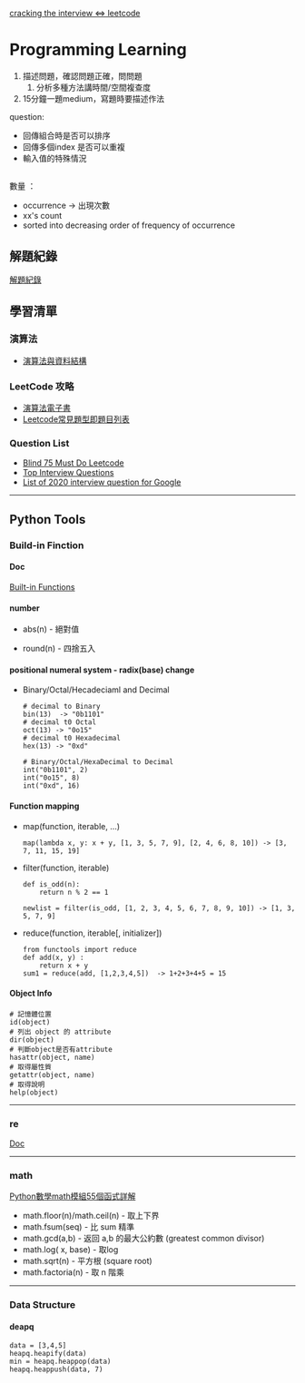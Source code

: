 [cracking the interview <=> leetcode](https://ryanym.com/posts/ctci-on-leetcode/#chapter-8--recursion-and-dynamic-programming)

# Programming Learning

1. 描述問題，確認問題正確，問問題
    1. 分析多種方法講時間/空間複查度
2. 15分鐘一題medium，寫題時要描述作法

question:
* 回傳組合時是否可以排序
* 回傳多個index 是否可以重複
* 輸入值的特殊情況

##
數量 ：
* occurrence -> 出現次數
* xx's count
*  sorted into decreasing order of frequency of occurrence

## 解題紀錄
[解題紀錄](https://docs.google.com/spreadsheets/d/1Vgn7PrWuRJLGRGjoG0iS5nRqHqBfkUS8Y54vimAVZYc/edit#gid=0)

## 學習清單

### 演算法

* [演算法與資料結構](http://alrightchiu.github.io/SecondRound/mu-lu-yan-suan-fa-yu-zi-liao-jie-gou.html)

### LeetCode 攻略

* [演算法電子書](https://leetcode-solution-leetcode-pp.gitbook.io/leetcode-solution/)
* [Leetcode常見題型即題目列表](https://zhuanlan.zhihu.com/p/341176507)

### Question List
* [Blind 75 Must Do Leetcode](https://leetcode.com/list/xi4ci4ig/)
* [Top Interview Questions](https://leetcode.com/explore/interview/card/top-interview-questions-medium/)
* [List of 2020 interview question for Google](https://leetcode.com/discuss/interview-question/971009/List-of-2020-interview-question-for-Google)

--------

## Python Tools

### Build-in Finction

#### Doc

[Built-in Functions](https://docs.python.org/3/library/functions.html)



#### number

* abs(n) - 絕對值

* round(n) - 四捨五入

  

#### positional numeral system - radix(base) change

* Binary/Octal/Hecadeciaml and Decimal

  ```
  # decimal to Binary
  bin(13)  -> "0b1101"
  # decimal t0 Octal
  oct(13) -> "0o15"
  # decimal t0 Hexadecimal
  hex(13) -> "0xd"
  
  # Binary/Octal/HexaDecimal to Decimal
  int("0b1101", 2)
  int("0o15", 8)
  int("0xd", 16)
  ```



#### Function mapping

* map(function, iterable, ...)

  ```
  map(lambda x, y: x + y, [1, 3, 5, 7, 9], [2, 4, 6, 8, 10]) -> [3, 7, 11, 15, 19]
  ```

* filter(function, iterable)

  ```
  def is_odd(n):
      return n % 2 == 1
  
  newlist = filter(is_odd, [1, 2, 3, 4, 5, 6, 7, 8, 9, 10]) -> [1, 3, 5, 7, 9]
  ```

* reduce(function, iterable[, initializer])

  ```
  from functools import reduce
  def add(x, y) :           
      return x + y
  sum1 = reduce(add, [1,2,3,4,5])  -> 1+2+3+4+5 = 15
  ```

  

#### Object Info

```
# 記憶體位置
id(object)
# 列出 object 的 attribute
dir(object)
# 判斷object是否有attribute
hasattr(object, name)
# 取得屬性質
getattr(object, name)
# 取得說明
help(object)
```



-------

### re

[Doc](https://www.runoob.com/python/python-reg-expressions.html)



---

### math

[Python數學math模組55個函式詳解](https://www.gushiciku.cn/pl/pUPI/zh-tw)

* math.floor(n)/math.ceil(n) - 取上下界
* math.fsum(seq) - 比 sum 精準
* math.gcd(a,b) - 返回 a,b 的最大公約數 (greatest common divisor)
* math.log( x, base) - 取log
* math.sqrt(n) - 平方根 (square root)
* math.factoria(n) - 取 n 階乘



---

### Data Structure

#### deapq

```
data = [3,4,5]
heapq.heapify(data)
min = heapq.heappop(data)
heapq.heappush(data, 7)
```



